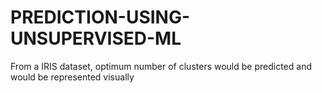 # PREDICTION-USING-UNSUPERVISED-ML
From a IRIS dataset, optimum number of clusters would be predicted and would be represented visually
